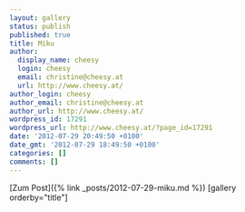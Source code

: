```yaml
---
layout: gallery
status: publish
published: true
title: Miku
author:
  display_name: cheesy
  login: cheesy
  email: christine@cheesy.at
  url: http://www.cheesy.at/
author_login: cheesy
author_email: christine@cheesy.at
author_url: http://www.cheesy.at/
wordpress_id: 17291
wordpress_url: http://www.cheesy.at/?page_id=17291
date: '2012-07-29 20:49:50 +0100'
date_gmt: '2012-07-29 18:49:50 +0100'
categories: []
comments: []
---
```


[Zum Post]({% link _posts/2012-07-29-miku.md %})
[gallery orderby="title"]
